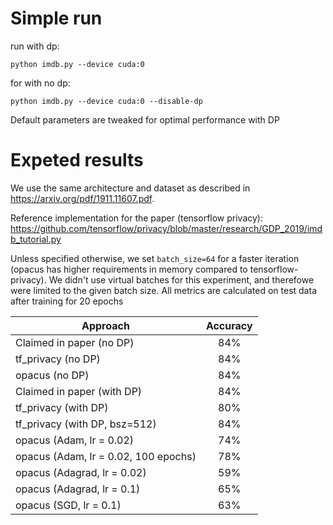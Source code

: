 # Simple run
run with dp:
```
python imdb.py --device cuda:0

```
for with no dp:
```
python imdb.py --device cuda:0 --disable-dp
```

Default parameters are tweaked for optimal performance with DP

# Expeted results
We use the same architecture and dataset as described in https://arxiv.org/pdf/1911.11607.pdf.

Reference implementation for the paper (tensorflow privacy): https://github.com/tensorflow/privacy/blob/master/research/GDP_2019/imdb_tutorial.py

Unless specified otherwise, we set `batch_size=64` for a faster iteration (opacus has higher requirements in memory compared to tensorflow-privacy). We didn't use virtual batches for this experiment, and therefowe were limited to the given batch size.
All metrics are calculated on test data after training for 20 epochs

| Approach                                | Accuracy |
| ----------------------------------------|:--------:|
| Claimed in paper (no DP)                | 84%      |
| tf_privacy  (no DP)                     | 84%      |
| opacus (no DP)                          | 84%      |
| Claimed in paper (with DP)              | 84%      |
| tf_privacy  (with DP)                   | 80%      |
| tf_privacy  (with DP, bsz=512)          | 84%      |
| opacus (Adam, lr = 0.02)                | 74%      |
| opacus (Adam, lr = 0.02, 100 epochs)    | 78%      |
| opacus (Adagrad, lr = 0.02)             | 59%      |
| opacus (Adagrad, lr = 0.1)              | 65%      |
| opacus (SGD, lr = 0.1)                  | 63%      |
